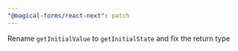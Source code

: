 ```yaml
---
"@magical-forms/react-next": patch
---
```


Rename `getInitialValue` to `getInitialState` and fix the return type
